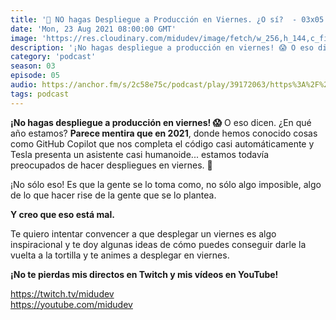 ```yaml
---
title: '🛑 NO hagas Despliegue a Producción en Viernes. ¿O sí?  - 03x05'
date: 'Mon, 23 Aug 2021 08:00:00 GMT'
image: 'https://res.cloudinary.com/midudev/image/fetch/w_256,h_144,c_fill,f_auto/https://d3t3ozftmdmh3i.cloudfront.net/production/podcast_uploaded_episode/7340239/7340239-1629657337012-d3ae9137be117.jpg'
description: '¡No hagas despliegue a producción en viernes! 😱 O eso dicen. ¿En qué año estamos? Parece mentira que en 2021, donde hemos conocido cosas como GitHub Copilot que nos completa el có'
category: 'podcast'
season: 03
episode: 05
audio: https://anchor.fm/s/2c58e75c/podcast/play/39172063/https%3A%2F%2Fd3ctxlq1ktw2nl.cloudfront.net%2Fstaging%2F2021-7-22%2F12908a9c-674b-d9a4-07ea-c80d97fde6d4.m4a
tags: podcast
---
```


<p><strong>¡No hagas despliegue a producción en viernes! 😱</strong> O eso dicen. ¿En qué año estamos? <strong>Parece mentira que en 2021</strong>, donde hemos conocido cosas como GitHub Copilot que nos completa el código casi automáticamente y Tesla presenta un asistente casi humanoide... estamos todavía preocupados de hacer despliegues en viernes. 🥲</p>
<p>¡No sólo eso! Es que la gente se lo toma como, no sólo algo imposible, algo de lo que hacer rise de la gente que se lo plantea.</p>
<p><strong>Y creo que eso está mal.&nbsp;</strong></p>
<p>Te quiero intentar convencer a que desplegar un viernes es algo inspiracional y te doy algunas ideas de cómo puedes conseguir darle la vuelta a la tortilla y te animes a desplegar en viernes.</p>
<p><strong>¡No te pierdas mis directos en Twitch y mis vídeos en YouTube!</strong></p>
<p><a href="https://twitch.tv/midudev">https://twitch.tv/midudev</a><br>
<a href="https://youtube.com/midudev">https://youtube.com/midudev</a></p>

